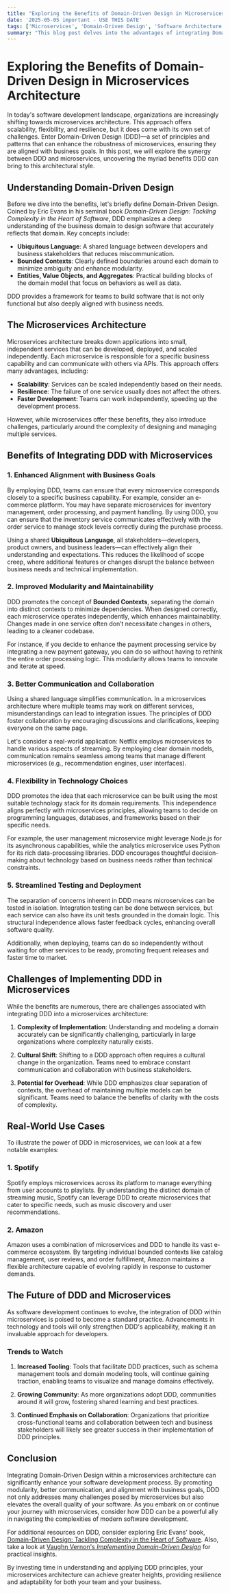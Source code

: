 ```yaml
---
title: "Exploring the Benefits of Domain-Driven Design in Microservices Architecture"
date: '2025-05-05 important - USE THIS DATE'
tags: ['Microservices', 'Domain-Driven Design', 'Software Architecture', 'Development']
summary: "This blog post delves into the advantages of integrating Domain-Driven Design (DDD) within a microservices architecture, showcasing practical benefits and real-world applications."
---
```


# Exploring the Benefits of Domain-Driven Design in Microservices Architecture

In today's software development landscape, organizations are increasingly shifting towards microservices architecture. This approach offers scalability, flexibility, and resilience, but it does come with its own set of challenges. Enter Domain-Driven Design (DDD)—a set of principles and patterns that can enhance the robustness of microservices, ensuring they are aligned with business goals. In this post, we will explore the synergy between DDD and microservices, uncovering the myriad benefits DDD can bring to this architectural style.

## Understanding Domain-Driven Design

Before we dive into the benefits, let's briefly define Domain-Driven Design. Coined by Eric Evans in his seminal book *Domain-Driven Design: Tackling Complexity in the Heart of Software*, DDD emphasizes a deep understanding of the business domain to design software that accurately reflects that domain. Key concepts include:

- **Ubiquitous Language**: A shared language between developers and business stakeholders that reduces miscommunication.
- **Bounded Contexts**: Clearly defined boundaries around each domain to minimize ambiguity and enhance modularity.
- **Entities, Value Objects, and Aggregates**: Practical building blocks of the domain model that focus on behaviors as well as data.

DDD provides a framework for teams to build software that is not only functional but also deeply aligned with business needs.

## The Microservices Architecture

Microservices architecture breaks down applications into small, independent services that can be developed, deployed, and scaled independently. Each microservice is responsible for a specific business capability and can communicate with others via APIs. This approach offers many advantages, including:

- **Scalability**: Services can be scaled independently based on their needs.
- **Resilience**: The failure of one service usually does not affect the others.
- **Faster Development**: Teams can work independently, speeding up the development process.

However, while microservices offer these benefits, they also introduce challenges, particularly around the complexity of designing and managing multiple services.

## Benefits of Integrating DDD with Microservices

### 1. Enhanced Alignment with Business Goals

By employing DDD, teams can ensure that every microservice corresponds closely to a specific business capability. For example, consider an e-commerce platform. You may have separate microservices for inventory management, order processing, and payment handling. By using DDD, you can ensure that the inventory service communicates effectively with the order service to manage stock levels correctly during the purchase process.

Using a shared **Ubiquitous Language**, all stakeholders—developers, product owners, and business leaders—can effectively align their understanding and expectations. This reduces the likelihood of scope creep, where additional features or changes disrupt the balance between business needs and technical implementation.

### 2. Improved Modularity and Maintainability

DDD promotes the concept of **Bounded Contexts**, separating the domain into distinct contexts to minimize dependencies. When designed correctly, each microservice operates independently, which enhances maintainability. Changes made in one service often don’t necessitate changes in others, leading to a cleaner codebase.

For instance, if you decide to enhance the payment processing service by integrating a new payment gateway, you can do so without having to rethink the entire order processing logic. This modularity allows teams to innovate and iterate at speed.

### 3. Better Communication and Collaboration

Using a shared language simplifies communication. In a microservices architecture where multiple teams may work on different services, misunderstandings can lead to integration issues. The principles of DDD foster collaboration by encouraging discussions and clarifications, keeping everyone on the same page.

Let's consider a real-world application: Netflix employs microservices to handle various aspects of streaming. By employing clear domain models, communication remains seamless among teams that manage different microservices (e.g., recommendation engines, user interfaces).

### 4. Flexibility in Technology Choices

DDD promotes the idea that each microservice can be built using the most suitable technology stack for its domain requirements. This independence aligns perfectly with microservices principles, allowing teams to decide on programming languages, databases, and frameworks based on their specific needs.

For example, the user management microservice might leverage Node.js for its asynchronous capabilities, while the analytics microservice uses Python for its rich data-processing libraries. DDD encourages thoughtful decision-making about technology based on business needs rather than technical constraints.

### 5. Streamlined Testing and Deployment

The separation of concerns inherent in DDD means microservices can be tested in isolation. Integration testing can be done between services, but each service can also have its unit tests grounded in the domain logic. This structural independence allows faster feedback cycles, enhancing overall software quality.

Additionally, when deploying, teams can do so independently without waiting for other services to be ready, promoting frequent releases and faster time to market.

## Challenges of Implementing DDD in Microservices

While the benefits are numerous, there are challenges associated with integrating DDD into a microservices architecture:

1. **Complexity of Implementation**: Understanding and modeling a domain accurately can be significantly challenging, particularly in large organizations where complexity naturally exists.
  
2. **Cultural Shift**: Shifting to a DDD approach often requires a cultural change in the organization. Teams need to embrace constant communication and collaboration with business stakeholders.

3. **Potential for Overhead**: While DDD emphasizes clear separation of contexts, the overhead of maintaining multiple models can be significant. Teams need to balance the benefits of clarity with the costs of complexity.

## Real-World Use Cases

To illustrate the power of DDD in microservices, we can look at a few notable examples:

### 1. Spotify

Spotify employs microservices across its platform to manage everything from user accounts to playlists. By understanding the distinct domain of streaming music, Spotify can leverage DDD to create microservices that cater to specific needs, such as music discovery and user recommendations.

### 2. Amazon

Amazon uses a combination of microservices and DDD to handle its vast e-commerce ecosystem. By targeting individual bounded contexts like catalog management, user reviews, and order fulfillment, Amazon maintains a flexible architecture capable of evolving rapidly in response to customer demands.

## The Future of DDD and Microservices

As software development continues to evolve, the integration of DDD within microservices is poised to become a standard practice. Advancements in technology and tools will only strengthen DDD's applicability, making it an invaluable approach for developers.

### Trends to Watch

1. **Increased Tooling**: Tools that facilitate DDD practices, such as schema management tools and domain modeling tools, will continue gaining traction, enabling teams to visualize and manage domains effectively.

2. **Growing Community**: As more organizations adopt DDD, communities around it will grow, fostering shared learning and best practices.

3. **Continued Emphasis on Collaboration**: Organizations that prioritize cross-functional teams and collaboration between tech and business stakeholders will likely see greater success in their implementation of DDD principles.

## Conclusion

Integrating Domain-Driven Design within a microservices architecture can significantly enhance your software development process. By promoting modularity, better communication, and alignment with business goals, DDD not only addresses many challenges posed by microservices but also elevates the overall quality of your software. As you embark on or continue your journey with microservices, consider how DDD can be a powerful ally in navigating the complexities of modern software development.

For additional resources on DDD, consider exploring Eric Evans' book, [Domain-Driven Design: Tackling Complexity in the Heart of Software](https://www.oreilly.com/library/view/domain-driven-design-tackling/9780134430360/). Also, take a look at [Vaughn Vernon's *Implementing Domain-Driven Design*](https://www.oreilly.com/library/view/implementing-domain-driven-design/9780134439783/) for practical insights.

By investing time in understanding and applying DDD principles, your microservices architecture can achieve greater heights, providing resilience and adaptability for both your team and your business.